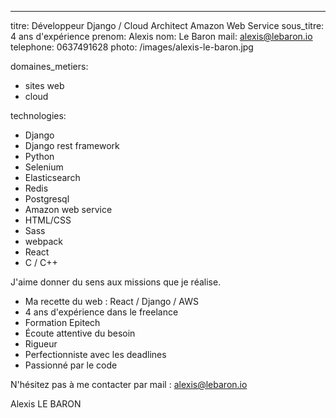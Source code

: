 ---
titre: Développeur Django / Cloud Architect Amazon Web Service
sous_titre: 4 ans d'expérience
prenom: Alexis
nom: Le Baron
mail: alexis@lebaron.io
telephone: 0637491628
photo: /images/alexis-le-baron.jpg

domaines_metiers:
  - sites web
  - cloud

technologies:
  - Django
  - Django rest framework
  - Python
  - Selenium
  - Elasticsearch
  - Redis
  - Postgresql
  - Amazon web service
  - HTML/CSS
  - Sass
  - webpack
  - React
  - C / C++


J'aime donner du sens aux missions que je réalise.

- Ma recette du web : React / Django / AWS
- 4 ans d'expérience dans le freelance
- Formation Epitech
- Écoute attentive du besoin
- Rigueur
- Perfectionniste avec les deadlines
- Passionné par le code

N'hésitez pas à me contacter par mail : alexis@lebaron.io

Alexis LE BARON
